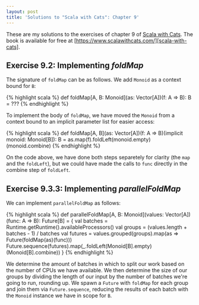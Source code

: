 ```yaml
---
layout: post
title: 'Solutions to "Scala with Cats": Chapter 9'
---
```


These are my solutions to the exercises of chapter 9 of [Scala with
Cats][scala-with-cats]. The book is available for free at
[https://www.scalawithcats.com/][scala-with-cats].

[scala-with-cats]: https://www.scalawithcats.com/

## Exercise 9.2: Implementing _foldMap_

The signature of `foldMap` can be as follows. We add `Monoid` as a context bound
for `B`:

{% highlight scala %}
def foldMap[A, B: Monoid](as: Vector[A])(f: A => B): B = ???
{% endhighlight %}

To implement the body of `foldMap`, we have moved the `Monoid` from a context
bound to an implicit parameter list for easier access:

{% highlight scala %}
def foldMap[A, B](as: Vector[A])(f: A => B)(implicit monoid: Monoid[B]): B =
  as.map(f).foldLeft(monoid.empty)(monoid.combine)
{% endhighlight %}

On the code above, we have done both steps separetely for clarity (the `map` and
the `foldLeft`), but we could have made the calls to `func` directly in the
combine step of `foldLeft`.

## Exercise 9.3.3: Implementing _parallelFoldMap_

We can implement `parallelFoldMap` as follows:

{% highlight scala %}
def parallelFoldMap[A, B: Monoid](values: Vector[A])(func: A => B): Future[B] = {
  val batches = Runtime.getRuntime().availableProcessors()
  val groups = (values.length + batches - 1) / batches
  val futures = values.grouped(groups).map(as => Future(foldMap(as)(func)))
  Future.sequence(futures).map(_.foldLeft(Monoid[B].empty)(Monoid[B].combine))
}
{% endhighlight %}

We determine the amount of batches in which to split our work based on the
number of CPUs we have available. We then determine the size of our groups by
dividing the length of our input by the number of batches we're going to run,
rounding up. We spawn a `Future` with `foldMap` for each group and join them via
`Future.sequence`, reducing the results of each batch with the `Monoid` instance
we have in scope for `B`.
